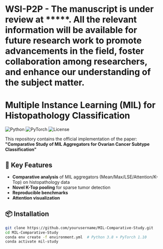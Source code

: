 # WSI-P2P - The manuscript is under review at *****. All the relevant information will be available for future research work to promote advancements in the field, foster collaboration among researchers, and enhance our understanding of the subject matter.

# Multiple Instance Learning (MIL) for Histopathology Classification

![Python](https://img.shields.io/badge/Python-3.8%2B-blue)
![PyTorch](https://img.shields.io/badge/PyTorch-1.10%2B-orange)
![License](https://img.shields.io/badge/License-MIT-green)

This repository contains the official implementation of the paper:  
**"Comparative Study of MIL Aggregators for Ovarian Cancer Subtype Classification"**  

## 🚀 Key Features
- **Comparative analysis** of MIL aggregators (Mean/Max/LSE/Attention/K-Top) on histopathology data
- **Novel K-Top pooling** for sparse tumor detection
- **Reproducible benchmarks** 
- **Attention visualization** 

## 📦 Installation
```bash
git clone https://github.com/yourusername/MIL-Comparative-Study.git
cd MIL-Comparative-Study
conda env create -f environment.yml  # Python 3.8 + PyTorch 1.10
conda activate mil-study
